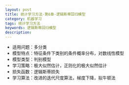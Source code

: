 ```yaml
---
layout: post
title: 统计学习方法-第6章-逻辑斯蒂回归模型
category: 机器学习
tags: 统计学习方法
keywords: 逻辑斯蒂回归模型
description:
---
```


- 适用问题：多分类
- 模型特点：特征条件下类别的条件概率分布，对数线性模型
- 模型类型：判别模型
- 学习策略：极大似然估计，正则化的极大似然估计
- 损失函数：逻辑斯蒂损失
- 学习算法：改进的迭代尺度算法，梯度下降，拟牛顿法